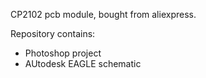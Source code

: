 CP2102 pcb module, bought from aliexpress.

Repository contains:

- Photoshop project
- AUtodesk EAGLE schematic
